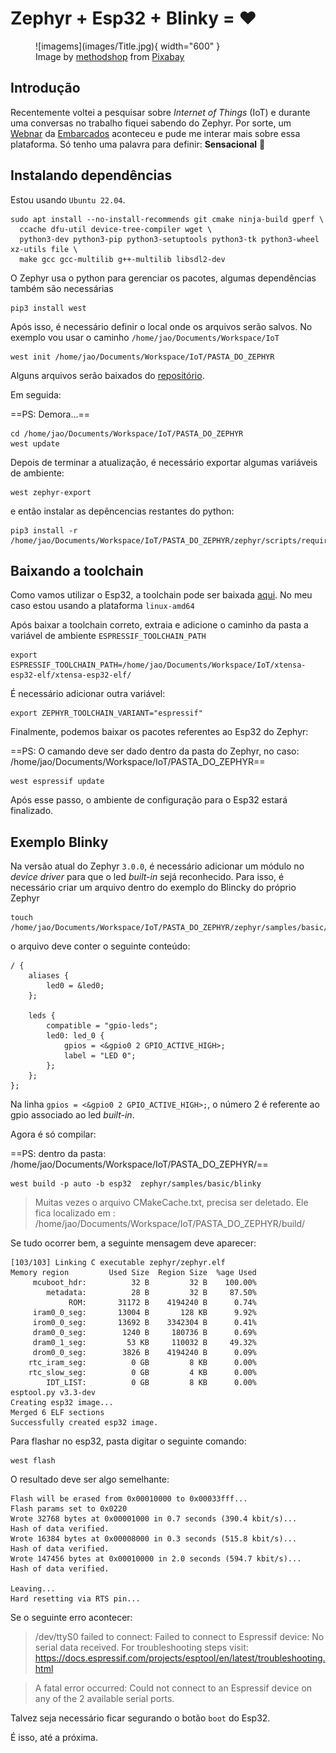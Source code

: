 # Zephyr + Esp32 + Blinky = ❤️

<figure markdown>
  ![imagems](images/Title.jpg){ width="600" }
  <figcaption>
  Image by <a href="https://pixabay.com/users/methodshop-1460919/?utm_source=link-attribution&amp;utm_medium=referral&amp;utm_campaign=image&amp;utm_content=3404892">methodshop</a> from <a href="https://pixabay.com/?utm_source=link-attribution&amp;utm_medium=referral&amp;utm_campaign=image&amp;utm_content=3404892">Pixabay</a>
  </figcaption>
</figure>

## Introdução


Recentemente voltei a pesquisar sobre *Internet of Things* (IoT) e durante uma conversas no trabalho fiquei sabendo do Zephyr. Por sorte, um [Webnar](https://youtu.be/UtLfhNw0lQg) da [Embarcados](https://www.embarcados.com.br/) aconteceu e pude me interar mais sobre essa plataforma. Só tenho uma palavra para definir: **Sensacional** 🤯

## Instalando dependências

Estou usando `Ubuntu 22.04`.

```
sudo apt install --no-install-recommends git cmake ninja-build gperf \
  ccache dfu-util device-tree-compiler wget \
  python3-dev python3-pip python3-setuptools python3-tk python3-wheel xz-utils file \
  make gcc gcc-multilib g++-multilib libsdl2-dev
```

O Zephyr usa o python para gerenciar os pacotes, algumas dependências também são necessárias

```
pip3 install west
```
Após isso, é necessário definir o local onde os arquivos serão salvos. No exemplo vou usar o caminho `/home/jao/Documents/Workspace/IoT`

```
west init /home/jao/Documents/Workspace/IoT/PASTA_DO_ZEPHYR
```

Alguns arquivos serão baixados do [repositório](https://github.com/zephyrproject-rtos).

Em seguida:

==PS: Demora...==

```
cd /home/jao/Documents/Workspace/IoT/PASTA_DO_ZEPHYR
west update
```

Depois de terminar a atualização, é necessário exportar algumas variáveis de ambiente:

```
west zephyr-export
```

e então instalar as depêncencias restantes do python:

```
pip3 install -r /home/jao/Documents/Workspace/IoT/PASTA_DO_ZEPHYR/zephyr/scripts/requirements.txt
```


## Baixando a toolchain 

Como vamos utilizar o Esp32, a toolchain pode ser baixada [aqui](https://docs.espressif.com/projects/esp-idf/en/v4.2/esp32/api-guides/tools/idf-tools.html#xtensa-esp32-elf). No meu caso estou usando a plataforma `linux-amd64`

Após baixar a toolchain correto, extraia e adicione o caminho da pasta a variável de ambiente `ESPRESSIF_TOOLCHAIN_PATH`

```
export ESPRESSIF_TOOLCHAIN_PATH=/home/jao/Documents/Workspace/IoT/xtensa-esp32-elf/xtensa-esp32-elf/
```

É necessário adicionar outra variável:

```
export ZEPHYR_TOOLCHAIN_VARIANT="espressif"
```

Finalmente, podemos baixar os pacotes referentes ao Esp32 do Zephyr:

==PS: O camando deve ser dado dentro da pasta do Zephyr, no caso: /home/jao/Documents/Workspace/IoT/PASTA_DO_ZEPHYR==

```
west espressif update
```

Após esse passo, o ambiente de configuração para o Esp32 estará finalizado.

## Exemplo Blinky

Na versão atual do Zephyr `3.0.0`, é necessário adicionar um módulo no *device driver* para que o led *built-in* sejá reconhecido. Para isso, é necessário criar um arquivo dentro do exemplo do Blincky do próprio Zephyr

```
touch /home/jao/Documents/Workspace/IoT/PASTA_DO_ZEPHYR/zephyr/samples/basic/blinky/esp32.overlay
```

o arquivo deve conter o seguinte conteúdo:

```
/ {
	aliases {
		led0 = &led0;
	};

	leds {
		compatible = "gpio-leds";
		led0: led_0 {
			gpios = <&gpio0 2 GPIO_ACTIVE_HIGH>;
			label = "LED 0";
		};
	};
};
```

Na linha `gpios = <&gpio0 2 GPIO_ACTIVE_HIGH>;`, o número 2 é referente ao gpio associado ao led *built-in*.

Agora é só compilar:

==PS: dentro da pasta: /home/jao/Documents/Workspace/IoT/PASTA_DO_ZEPHYR/==

```
west build -p auto -b esp32  zephyr/samples/basic/blinky
```

> Muitas vezes o arquivo CMakeCache.txt, precisa ser deletado. Ele fica localizado em : /home/jao/Documents/Workspace/IoT/PASTA_DO_ZEPHYR/build/

Se tudo ocorrer bem, a seguinte mensagem deve aparecer:

```
[103/103] Linking C executable zephyr/zephyr.elf
Memory region         Used Size  Region Size  %age Used
     mcuboot_hdr:          32 B         32 B    100.00%
        metadata:          28 B         32 B     87.50%
             ROM:       31172 B    4194240 B      0.74%
     iram0_0_seg:       13004 B       128 KB      9.92%
     irom0_0_seg:       13692 B    3342304 B      0.41%
     dram0_0_seg:        1240 B     180736 B      0.69%
     dram0_1_seg:         53 KB     110032 B     49.32%
     drom0_0_seg:        3826 B    4194240 B      0.09%
    rtc_iram_seg:          0 GB         8 KB      0.00%
    rtc_slow_seg:          0 GB         4 KB      0.00%
        IDT_LIST:          0 GB         8 KB      0.00%
esptool.py v3.3-dev
Creating esp32 image...
Merged 6 ELF sections
Successfully created esp32 image.
```

Para flashar no esp32, pasta digitar o seguinte comando:

```
west flash
```

O resultado deve ser algo semelhante:

```
Flash will be erased from 0x00010000 to 0x00033fff...
Flash params set to 0x0220
Wrote 32768 bytes at 0x00001000 in 0.7 seconds (390.4 kbit/s)...
Hash of data verified.
Wrote 16384 bytes at 0x00008000 in 0.3 seconds (515.8 kbit/s)...
Hash of data verified.
Wrote 147456 bytes at 0x00010000 in 2.0 seconds (594.7 kbit/s)...
Hash of data verified.

Leaving...
Hard resetting via RTS pin...
```

Se o seguinte erro acontecer:

> /dev/ttyS0 failed to connect: Failed to connect to Espressif device: No serial data received.
For troubleshooting steps visit: https://docs.espressif.com/projects/esptool/en/latest/troubleshooting.html

> A fatal error occurred: Could not connect to an Espressif device on any of the 2 available serial ports.

Talvez seja necessário ficar segurando o botão `boot` do Esp32.

É isso, até a próxima.

